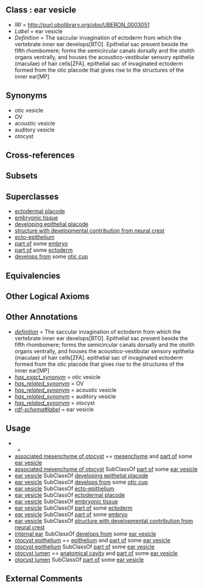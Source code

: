 
## Class : ear vesicle

 * *IRI* = http://purl.obolibrary.org/obo/UBERON_0003051
 * *Label* = ear vesicle
 * *Definition* = The saccular invagination of ectoderm from which the vertebrate inner ear develops[BTO]. Epithelial sac present beside the fifth rhombomere; forms the semicircular canals dorsally and the otolith organs ventrally, and houses the acoustico-vestibular sensory epithelia (maculae) of hair cells[ZFA]. epithelial sac of invaginated ectoderm formed from the otic placode that gives rise to the structures of the inner ear[MP]

## Synonyms

 * otic vesicle
 * OV
 * acoustic vesicle
 * auditory vesicle
 * otocyst

## Cross-references


## Subsets


## Superclasses

 * [ectodermal placode](../../UBERON/85/UBERON_0005085.md)
 * [embryonic tissue](../../UBERON/91/UBERON_0005291.md)
 * [developing epithelial placode](../../UBERON/97/UBERON_0007497.md)
 * [structure with developmental contribution from neural crest](../../UBERON/14/UBERON_0010314.md)
 * [ecto-epithelium](../../UBERON/71/UBERON_0010371.md)
 * [part of](../../BFO/50/BFO_0000050.md) some [embryo](../../UBERON/22/UBERON_0000922.md)
 * [part of](../../BFO/50/BFO_0000050.md) some [ectoderm](../../UBERON/24/UBERON_0000924.md)
 * [develops from](../../RO/02/RO_0002202.md) some [otic cup](../../UBERON/23/UBERON_0009123.md)

## Equivalencies


## Other Logical Axioms


## Other Annotations

 * *[definition](../../IAO/15/IAO_0000115.md)* = The saccular invagination of ectoderm from which the vertebrate inner ear develops[BTO]. Epithelial sac present beside the fifth rhombomere; forms the semicircular canals dorsally and the otolith organs ventrally, and houses the acoustico-vestibular sensory epithelia (maculae) of hair cells[ZFA]. epithelial sac of invaginated ectoderm formed from the otic placode that gives rise to the structures of the inner ear[MP]
 * *[has_exact_synonym](../../ym/oboInOwl#hasExactSynonym.md)* = otic vesicle
 * *[has_related_synonym](../../ym/oboInOwl#hasRelatedSynonym.md)* = OV
 * *[has_related_synonym](../../ym/oboInOwl#hasRelatedSynonym.md)* = acoustic vesicle
 * *[has_related_synonym](../../ym/oboInOwl#hasRelatedSynonym.md)* = auditory vesicle
 * *[has_related_synonym](../../ym/oboInOwl#hasRelatedSynonym.md)* = otocyst
 * *[rdf-schema#label](../../el/rdf-schema#label.md)* = ear vesicle

## Usage

 * -
 * [associated mesenchyme of otocyst](../../UBERON/00/UBERON_0009500.md) == [mesenchyme](../../UBERON/04/UBERON_0003104.md) and [part of](../../BFO/50/BFO_0000050.md) some [ear vesicle](../../UBERON/51/UBERON_0003051.md)
 * [associated mesenchyme of otocyst](../../UBERON/00/UBERON_0009500.md) SubClassOf [part of](../../BFO/50/BFO_0000050.md) some [ear vesicle](../../UBERON/51/UBERON_0003051.md)
 * [ear vesicle](../../UBERON/51/UBERON_0003051.md) SubClassOf [developing epithelial placode](../../UBERON/97/UBERON_0007497.md)
 * [ear vesicle](../../UBERON/51/UBERON_0003051.md) SubClassOf [develops from](../../RO/02/RO_0002202.md) some [otic cup](../../UBERON/23/UBERON_0009123.md)
 * [ear vesicle](../../UBERON/51/UBERON_0003051.md) SubClassOf [ecto-epithelium](../../UBERON/71/UBERON_0010371.md)
 * [ear vesicle](../../UBERON/51/UBERON_0003051.md) SubClassOf [ectodermal placode](../../UBERON/85/UBERON_0005085.md)
 * [ear vesicle](../../UBERON/51/UBERON_0003051.md) SubClassOf [embryonic tissue](../../UBERON/91/UBERON_0005291.md)
 * [ear vesicle](../../UBERON/51/UBERON_0003051.md) SubClassOf [part of](../../BFO/50/BFO_0000050.md) some [ectoderm](../../UBERON/24/UBERON_0000924.md)
 * [ear vesicle](../../UBERON/51/UBERON_0003051.md) SubClassOf [part of](../../BFO/50/BFO_0000050.md) some [embryo](../../UBERON/22/UBERON_0000922.md)
 * [ear vesicle](../../UBERON/51/UBERON_0003051.md) SubClassOf [structure with developmental contribution from neural crest](../../UBERON/14/UBERON_0010314.md)
 * [internal ear](../../UBERON/46/UBERON_0001846.md) SubClassOf [develops from](../../RO/02/RO_0002202.md) some [ear vesicle](../../UBERON/51/UBERON_0003051.md)
 * [otocyst epithelium](../../UBERON/41/UBERON_0005641.md) == [epithelium](../../UBERON/83/UBERON_0000483.md) and [part of](../../BFO/50/BFO_0000050.md) some [ear vesicle](../../UBERON/51/UBERON_0003051.md)
 * [otocyst epithelium](../../UBERON/41/UBERON_0005641.md) SubClassOf [part of](../../BFO/50/BFO_0000050.md) some [ear vesicle](../../UBERON/51/UBERON_0003051.md)
 * [otocyst lumen](../../UBERON/26/UBERON_0013526.md) == [anatomical cavity](../../UBERON/53/UBERON_0002553.md) and [part of](../../BFO/50/BFO_0000050.md) some [ear vesicle](../../UBERON/51/UBERON_0003051.md)
 * [otocyst lumen](../../UBERON/26/UBERON_0013526.md) SubClassOf [part of](../../BFO/50/BFO_0000050.md) some [ear vesicle](../../UBERON/51/UBERON_0003051.md)

## External Comments


